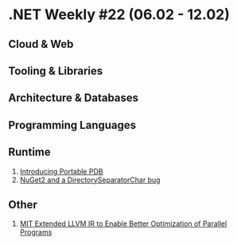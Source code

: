 # .NET Weekly #22 (06.02 - 12.02)

## Cloud & Web

## Tooling & Libraries

## Architecture & Databases

## Programming Languages

## Runtime

1. [Introducing Portable PDB](https://www.infoq.com/news/2017/02/Portable-PDB)
1. [NuGet2 and a DirectorySeparatorChar bug](http://aakinshin.net/en/blog/dotnet/nuget2-and-directoryseparatorchar/)

## Other

1. [MIT Extended LLVM IR to Enable Better Optimization of Parallel Programs](https://www.infoq.com/news/2017/02/mit-llvm-parallel-programs)